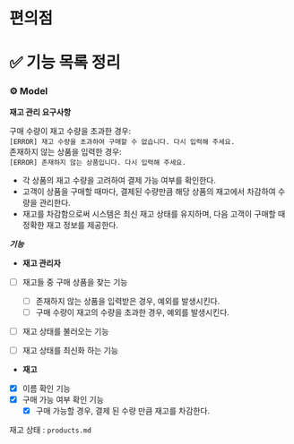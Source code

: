 # 편의점


# ✅ 기능 목록 정리

### **⚙️ Model**

**재고 관리 요구사항**

구매 수량이 재고 수량을 초과한 경우:
<br>`[ERROR] 재고 수량을 초과하여 구매할 수 없습니다. 다시 입력해 주세요.`
<br>존재하지 않는 상품을 입력한 경우:
<br>`[ERROR] 존재하지 않는 상품입니다. 다시 입력해 주세요.`
- 각 상품의 재고 수량을 고려하여 결제 가능 여부를 확인한다.
- 고객이 상품을 구매할 때마다, 결제된 수량만큼 해당 상품의 재고에서 차감하여 수량을 관리한다.
- 재고를 차감함으로써 시스템은 최신 재고 상태를 유지하며, 다음 고객이 구매할 때 정확한 재고 정보를 제공한다.

***기능***
- **재고 관리자**
- [ ] 재고들 중 구매 상품을 찾는 기능
   - [ ] 존재하지 않는 상품을 입력받은 경우, 예외를 발생시킨다.
   - [ ] 구매 수량이 재고의 수량을 초과한 경우, 예외를 발생시킨다.
- [ ] 재고 상태를 불러오는 기능
- [ ] 재고 상태를 최신화 하는 기능


- **재고**
- [x] 이름 확인 기능
- [x] 구매 가능 여부 확인 기능
   - [x] 구매 가능할 경우, 결제 된 수량 만큼 재고를 차감한다.

재고 상태 : `products.md`